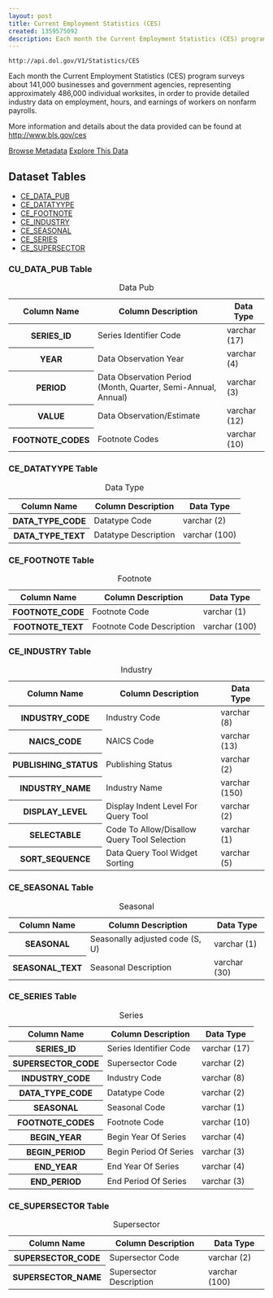 ```yaml
---
layout: post
title: Current Employment Statistics (CES)
created: 1359575092
description: Each month the Current Employment Statistics (CES) program surveys about 141,000 businesses and government agencies, representing approximately 486,000 individual worksites, in order to provide detailed industry data on employment, hours, and earnings of workers on nonfarm payrolls.
---
```


```
http://api.dol.gov/V1/Statistics/CES
```

<p>Each month the Current Employment Statistics (CES) program surveys about 141,000 businesses and government agencies, representing approximately 486,000 individual worksites, in order to provide detailed industry data on employment, hours, and earnings of workers on nonfarm payrolls.</p>

<p>More information and details about the data provided can be found at <a href="http://www.bls.gov/cpi">http://www.bls.gov/ces</a></p>


<a href ="http://api.dol.gov/V1/Statistics/CES/$metadata" class="button radius button_dataset">Browse Metadata</a>
<a href ="https://devtools.dol.gov/APISampler/Home/Index1?datasetName=BLS%20Current%20Employment%20Statistics%20Survey%20(CES)" class="button radius button_dataset">Explore This Data</a>


## Dataset Tables 
 
- [CE_DATA_PUB](#CE_DATA_PUB)
- [CE_DATATYYPE](#CE_DATATYYPE)
- [CE_FOOTNOTE](#CE_FOOTNOTE)
- [CE_INDUSTRY](#CE_INDUSTRY)
- [CE_SEASONAL](#CE_SEASONAL)
- [CE_SERIES](#CE_SERIES)
- [CE_SUPERSECTOR](#CE_SUPERSECTOR)

<h3 id="CE_DATA_PUB">CU_DATA_PUB Table</h3>
<table summary="Data Pub - Current Employment Statistics (CES)">
	<caption>Data Pub</caption>
	<thead>
		<tr>
			<th scope="col">Column Name</th>
			<th scope="col">Column Description</th>
			<th scope="col">Data Type</th>
		</tr>
	</thead>
	<tbody>
		<tr>
			<th scope="row">SERIES_ID</th>
			<td>Series Identifier Code</td>
			<td>varchar (17)</td>
		</tr>
		<tr>
			<th scope="row">YEAR</th>
			<td>Data Observation Year</td>
			<td>varchar (4)</td>
		</tr>
		<tr>
			<th scope="row">PERIOD</th>
			<td>Data Observation Period (Month, Quarter, Semi-Annual, Annual)</td>
			<td>varchar (3)</td>
		</tr>
		<tr>
			<th scope="row">VALUE</th>
			<td>Data Observation/Estimate</td>
			<td>varchar (12)</td>
		</tr>
		<tr>
			<th scope="row">FOOTNOTE_CODES</th>
			<td>Footnote Codes</td>
			<td>varchar (10)</td>
		</tr>
	</tbody>
</table>

<h3 id="CE_DATATYYPE">CE_DATATYYPE Table</h3>
<table summary="Data Type - Current Employment Statistics (CES)">
	<caption>Data Type</caption>
	<thead>
		<tr>
			<th scope="col">Column Name</th>
			<th scope="col">Column Description</th>
			<th scope="col">Data Type</th>
		</tr>
	</thead>
	<tbody>
		<tr>
			<th scope="row">DATA_TYPE_CODE</th>
			<td>Datatype Code</td>
			<td>varchar (2)</td>
		</tr>
		<tr>
			<th scope="row">DATA_TYPE_TEXT</th>
			<td>Datatype Description</td>
			<td>varchar (100)</td>
		</tr>
	</tbody>
</table>

<h3 id="CE_FOOTNOTE">CE_FOOTNOTE Table</h3>
<table summary="Footnote - Current Employment Statistics (CES)">
	<caption>Footnote</caption>
	<thead>
		<tr>
			<th scope="col">Column Name</th>
			<th scope="col">Column Description</th>
			<th scope="col">Data Type</th>
		</tr>
	</thead>
	<tbody>
		<tr>
			<th scope="row">FOOTNOTE_CODE</th>
			<td>Footnote Code</td>
			<td>varchar (1)</td>
		</tr>
		<tr>
			<th scope="row">FOOTNOTE_TEXT</th>
			<td>Footnote Code Description</td>
			<td>varchar (100)</td>
		</tr>
	</tbody>
</table>

<h3 id="CE_INDUSTRY">CE_INDUSTRY Table</h3>
<table summary="Industry - Current Employment Statistics (CES)">
	<caption>Industry</caption>
	<thead>
		<tr>
			<th scope="col">Column Name</th>
			<th scope="col">Column Description</th>
			<th scope="col">Data Type</th>
		</tr>
	</thead>
	<tbody>
		<tr>
			<th scope="row">INDUSTRY_CODE</th>
			<td>Industry Code</td>
			<td>varchar (8)</td>
		</tr>
		<tr>
			<th scope="row">NAICS_CODE</th>
			<td>NAICS Code</td>
			<td>varchar (13)</td>
		</tr>
		<tr>
			<th scope="row">PUBLISHING_STATUS</th>
			<td>Publishing Status</td>
			<td>varchar (2)</td>
		</tr>
		<tr>
			<th scope="row">INDUSTRY_NAME</th>
			<td>Industry Name</td>
			<td>varchar (150)</td>
		</tr>
		<tr>
			<th scope="row">DISPLAY_LEVEL</th>
			<td>Display Indent Level For Query Tool</td>
			<td>varchar (2)</td>
		</tr>
		<tr>
			<th scope="row">SELECTABLE</th>
			<td>Code To Allow/Disallow Query Tool Selection</td>
			<td>varchar (1)</td>
		</tr>
		<tr>
			<th scope="row">SORT_SEQUENCE</th>
			<td>Data Query Tool Widget Sorting</td>
			<td>varchar (5)</td>
		</tr>
	</tbody>
</table>

<h3 id="CE_SEASONAL">CE_SEASONAL Table</h3>
<table summary="Seasonal - Current Employment Statistics (CES)">
	<caption>Seasonal</caption>
	<thead>
		<tr>
			<th scope="col">Column Name</th>
			<th scope="col">Column Description</th>
			<th scope="col">Data Type</th>
		</tr>
	</thead>
	<tbody>
		<tr>
			<th scope="row">SEASONAL</th>
			<td>Seasonally adjusted code (S, U)</td>
			<td>varchar (1)</td>
		</tr>
		<tr>
			<th scope="row">SEASONAL_TEXT</th>
			<td>Seasonal Description</td>
			<td>varchar (30)</td>
		</tr>
	</tbody>
</table>

<h3 id="CE_SERIES">CE_SERIES Table</h3>
<table summary="Series - Current Employment Statistics (CES)">
	<caption>Series</caption>
	<thead>
		<tr>
			<th scope="col">Column Name</th>
			<th scope="col">Column Description</th>
			<th scope="col">Data Type</th>
		</tr>
	</thead>
	<tbody>
		<tr>
			<th scope="row">SERIES_ID</th>
			<td>Series Identifier Code</td>
			<td>varchar (17)</td>
		</tr>
		<tr>
			<th scope="row">SUPERSECTOR_CODE</th>
			<td>Supersector Code</td>
			<td>varchar (2)</td>
		</tr>
		<tr>
			<th scope="row">INDUSTRY_CODE</th>
			<td>Industry Code</td>
			<td>varchar (8)</td>
		</tr>
		<tr>
			<th scope="row">DATA_TYPE_CODE</th>
			<td>Datatype Code</td>
			<td>varchar (2)</td>
		</tr>
		<tr>
			<th scope="row">SEASONAL</th>
			<td>Seasonal Code</td>
			<td>varchar (1)</td>
		</tr>
		<tr>
			<th scope="row">FOOTNOTE_CODES</th>
			<td>Footnote Code</td>
			<td>varchar (10)</td>
		</tr>
		<tr>
			<th scope="row">BEGIN_YEAR</th>
			<td>Begin Year Of Series</td>
			<td>varchar (4)</td>
		</tr>
		<tr>
			<th scope="row">BEGIN_PERIOD</th>
			<td>Begin Period Of Series</td>
			<td>varchar (3)</td>
		</tr>
		<tr>
			<th scope="row">END_YEAR</th>
			<td>End Year Of Series</td>
			<td>varchar (4)</td>
		</tr>
		<tr>
			<th scope="row">END_PERIOD</th>
			<td>End Period Of Series</td>
			<td>varchar (3)</td>
		</tr>
	</tbody>
</table>

<h3 id="CE_SUPERSECTOR">CE_SUPERSECTOR Table</h3>
<table summary="Super sector - Current Employment Statistics (CES)">
	<caption>Supersector</caption>
	<thead>
		<tr>
			<th scope="col">Column Name</th>
			<th scope="col">Column Description</th>
			<th scope="col">Data Type</th>
		</tr>
	</thead>
	<tbody>
		<tr>
			<th scope="row">SUPERSECTOR_CODE</th>
			<td>Supersector Code</td>
			<td>varchar (2)</td>
		</tr>
		<tr>
			<th scope="row">SUPERSECTOR_NAME</th>
			<td>Supersector Description</td>
			<td>varchar (100)</td>
		</tr>
	</tbody>
</table>
